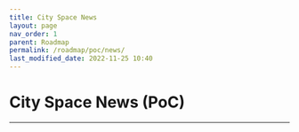 ```yaml
---
title: City Space News
layout: page
nav_order: 1
parent: Roadmap
permalink: /roadmap/poc/news/
last_modified_date: 2022-11-25 10:40
---
```


# City Space News (PoC)

----------------


